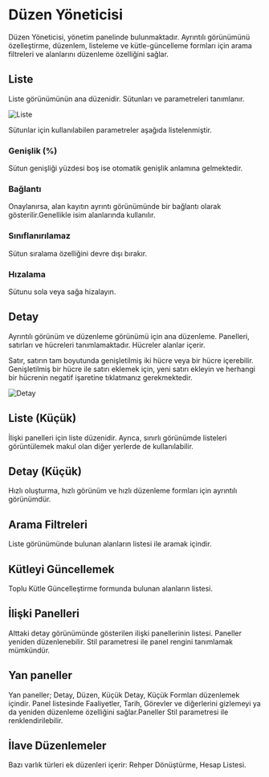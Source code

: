 # Düzen Yöneticisi

Düzen Yöneticisi, yönetim panelinde bulunmaktadır. Ayrıntılı görünümünü özelleştirme, düzenlem, listeleme ve kütle-güncelleme formları için arama filtreleri ve alanlarını düzenleme özelliğini sağlar.

## Liste

Liste görünümünün ana düzenidir. Sütunları ve parametreleri tanımlanır.

![Liste](../_static/images/administration/layout-manager/list.png)

Sütunlar için kullanılabilen parametreler aşağıda listelenmiştir.

### Genişlik (%)

Sütun genişliği yüzdesi boş ise otomatik genişlik anlamına gelmektedir.

### Bağlantı

Onaylanırsa, alan kayıtın ayrıntı görünümünde bir bağlantı olarak gösterilir.Genellikle isim alanlarında kullanılır.

### Sınıflanırılamaz

Sütun sıralama özelliğini devre dışı bırakır.

### Hızalama

Sütunu sola veya sağa hizalayın.

## Detay

Ayrıntılı görünüm ve düzenleme görünümü için ana düzenleme. Panelleri, satırları ve hücreleri tanımlamaktadır. Hücreler alanlar içerir.

Satır, satırın tam boyutunda genişletilmiş iki hücre veya bir hücre içerebilir. Genişletilmiş bir hücre ile satırı eklemek için, yeni satırı ekleyin ve herhangi bir hücrenin negatif işaretine tıklatmanız gerekmektedir.

![Detay](../_static/images/administration/layout-manager/detail.png)

## Liste (Küçük)

İlişki panelleri için liste düzenidir. Ayrıca, sınırlı görünümde listeleri görüntülemek makul olan diğer yerlerde de kullanılabilir.

## Detay (Küçük)

Hızlı oluşturma, hızlı görünüm ve hızlı düzenleme formları için ayrıntılı görünümdür.

## Arama Filtreleri

Liste görünümünde bulunan alanların listesi ile aramak içindir.

## Kütleyi Güncellemek

Toplu Kütle Güncelleştirme formunda bulunan alanların listesi.

## İlişki Panelleri

Alttaki detay görünümünde gösterilen ilişki panellerinin listesi. Paneller yeniden düzenlenebilir. Stil parametresi ile panel rengini tanımlamak mümkündür.

## Yan paneller

Yan paneller; Detay, Düzen, Küçük Detay, Küçük Formları düzenlemek içindir. Panel listesinde Faaliyetler, Tarih, Görevler ve diğerlerini gizlemeyi ya da yeniden düzenleme özelliğini sağlar.Paneller Stil parametresi ile renklendirilebilir.

## İlave Düzenlemeler

Bazı varlık türleri ek düzenleri içerir: Rehper Dönüştürme, Hesap Listesi.
